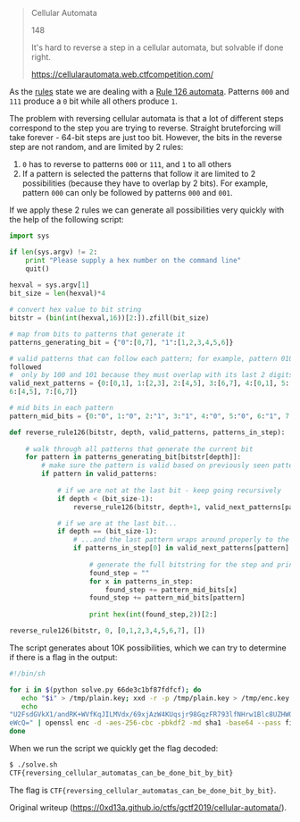 > Cellular Automata  
>  
> 148  
>  
> It's hard to reverse a step in a cellular automata, but solvable if done
> right.  
>  
> https://cellularautomata.web.ctfcompetition.com/

As the [rules](https://cellularautomata.web.ctfcompetition.com/) state we are
dealing with a [Rule 126 automata](http://mathworld.wolfram.com/Rule126.html).
Patterns ```000``` and ```111``` produce a ```0``` bit while all others
produce ```1```.

The problem with reversing cellular automata is that a lot of different steps
correspond to the step you are trying to reverse. Straight bruteforcing will
take forever - 64-bit steps are just too bit. However, the bits in the reverse
step are not random, and are limited by 2 rules:

1. ```0``` has to reverse to patterns ```000``` or ```111```, and ```1``` to all others  
2. If a pattern is selected the patterns that follow it are limited to 2 possibilities (because they have to overlap by 2 bits). For example, pattern ```000``` can only be followed by patterns ```000``` and ```001```.

If we apply these 2 rules we can generate all possibilities very quickly with
the help of the following script:

```python  
import sys

if len(sys.argv) != 2:  
	print "Please supply a hex number on the command line"  
	quit()  
  
hexval = sys.argv[1]  
bit_size = len(hexval)*4

# convert hex value to bit string  
bitstr = (bin(int(hexval,16))[2:]).zfill(bit_size)

# map from bits to patterns that generate it  
patterns_generating_bit = {"0":[0,7], "1":[1,2,3,4,5,6]}

# valid patterns that can follow each pattern; for example, pattern 010 can be
followed  
#  only by 100 and 101 because they must overlap with its last 2 digits (10)  
valid_next_patterns = {0:[0,1], 1:[2,3], 2:[4,5], 3:[6,7], 4:[0,1], 5:[2,3],
6:[4,5], 7:[6,7]}

# mid bits in each pattern  
pattern_mid_bits = {0:"0", 1:"0", 2:"1", 3:"1", 4:"0", 5:"0", 6:"1", 7:"1"}

def reverse_rule126(bitstr, depth, valid_patterns, patterns_in_step):  
  
	# walk through all patterns that generate the current bit  
	for pattern in patterns_generating_bit[bitstr[depth]]:  
		# make sure the pattern is valid based on previously seen patterns  
		if pattern in valid_patterns:   
  
			# if we are not at the last bit - keep going recursively  
			if depth < (bit_size-1):  
				reverse_rule126(bitstr, depth+1, valid_next_patterns[pattern], patterns_in_step+[pattern])

			# if we are at the last bit...  
			if depth == (bit_size-1):  
				# ...and the last pattern wraps around properly to the beginning of the step string   
				if patterns_in_step[0] in valid_next_patterns[pattern]:  
  
					# generate the full bitstring for the step and print it out  
					found_step = ""  
					for x in patterns_in_step:  
						found_step += pattern_mid_bits[x]  
					found_step += pattern_mid_bits[pattern]  
  
					print hex(int(found_step,2))[2:]

reverse_rule126(bitstr, 0, [0,1,2,3,4,5,6,7], [])  
```

The script generates about 10K possibilities, which we can try to determine if
there is a flag in the output:

```bash  
#!/bin/sh

for i in $(python solve.py 66de3c1bf87fdfcf); do  
   echo "$i" > /tmp/plain.key; xxd -r -p /tmp/plain.key > /tmp/enc.key  
   echo
"U2FsdGVkX1/andRK+WVfKqJILMVdx/69xjAzW4KUqsjr98GqzFR793lfNHrw1Blc8UZHWOBrRhtLx3SM38R1MpRegLTHgHzf0EAa3oU  
eWcQ=" | openssl enc -d -aes-256-cbc -pbkdf2 -md sha1 -base64 --pass file:/tmp/enc.key 2>/dev/null | grep CTF  
done

```

When we run the script we quickly get the flag decoded:

```sh  
$ ./solve.sh  
CTF{reversing_cellular_automatas_can_be_done_bit_by_bit}  
```

The flag is ```CTF{reversing_cellular_automatas_can_be_done_bit_by_bit}```.

Original writeup (https://0xd13a.github.io/ctfs/gctf2019/cellular-automata/).